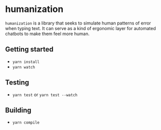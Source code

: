 # humanization

`humanization` is a library that seeks to simulate human patterns of error when typing text. It can serve as a kind of ergonomic layer for automated chatbots to make them feel more human.

## Getting started

- `yarn install`
- `yarn watch`

## Testing

- `yarn test` or `yarn test --watch`

## Building

- `yarn compile`
